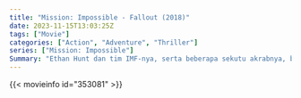 ```yaml
---
title: "Mission: Impossible - Fallout (2018)"
date: 2023-11-15T13:03:25Z
tags: ["Movie"]
categories: ["Action", "Adventure", "Thriller"]
series: ["Mission: Impossible"]
Summary: "Ethan Hunt dan tim IMF-nya, serta beberapa sekutu akrabnya, berpacu dengan waktu setelah sebuah misi gagal."
---
```


<mux-player stream-type="on-demand"
src="https://kp3d-my.sharepoint.com/personal/ryoo_kp3d_onmicrosoft_com/_layouts/15/download.aspx?share=EeAdGVVNxhFDk0kc7MrFTI4BO8SCIQJUJwhs8oAu5fPXxw" prefer-playback="mse" controls>

</mux-player>


{{< movieinfo id="353081" >}}

<script src="https://cdn.jsdelivr.net/npm/@mux/mux-player"></script>

 <script type="application/ld+json ">
{
"@context": "https://schema.org/",
"@type": "VideoObject",
"name": "Mission: Impossible - Fallout (2018)",
"contentUrl": "https://stream.mux.com/ZWUZZ4RU012CZq9OqNP01k1DALq8nQGffvEU7QyRhEEDg.m3u8?min_resolution=480p",
"thumbnailUrl": "https://www.themoviedb.org/t/p/original/3le8cFUZ760OZNv8sE9qnVNizU7.jpg?width=314&fit_mode=preserve&time=25",
"uploadDate": "2023-11-15T13:03:25Z",
}

</script>